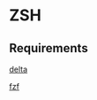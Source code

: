 # ZSH

## Requirements

[delta](https://github.com/dandavison/delta)

[fzf](https://github.com/junegunn/fzf)
